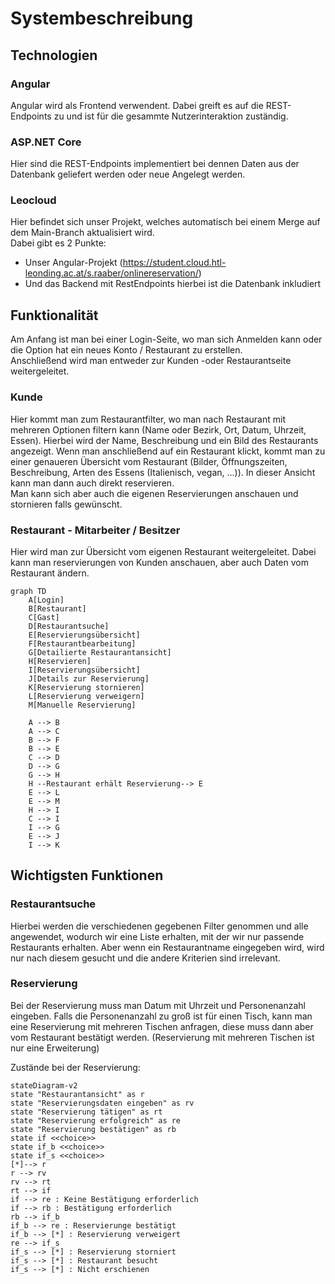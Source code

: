 # Systembeschreibung

## Technologien

### Angular
Angular wird als Frontend verwendent. Dabei greift es auf die REST-Endpoints zu und ist für die gesammte Nutzerinteraktion zuständig.

### ASP.NET Core
Hier sind die REST-Endpoints implementiert bei dennen Daten aus der Datenbank geliefert werden oder neue Angelegt werden.

### Leocloud
Hier befindet sich unser Projekt, welches automatisch bei einem Merge auf dem Main-Branch aktualisiert wird.   
Dabei gibt es 2 Punkte:  
* Unser Angular-Projekt (https://student.cloud.htl-leonding.ac.at/s.raaber/onlinereservation/)
* Und das Backend mit RestEndpoints hierbei ist die Datenbank inkludiert

## Funktionalität
Am Anfang ist man bei einer Login-Seite, wo man sich Anmelden kann oder die Option hat ein neues Konto / Restaurant zu erstellen.   
Anschließend wird man entweder zur Kunden -oder Restaurantseite weitergeleitet.   

### Kunde
Hier kommt man zum Restaurantfilter, wo man nach Restaurant mit mehreren Optionen filtern kann (Name oder Bezirk, Ort, Datum, Uhrzeit, Essen). Hierbei wird der Name, Beschreibung und ein Bild des Restaurants angezeigt. Wenn man anschließend auf ein Restaurant klickt, kommt man zu einer genaueren Übersicht vom Restaurant (Bilder, Öffnungszeiten, Beschreibung, Arten des Essens (Italienisch, vegan, ...)). In dieser Ansicht kann man dann auch direkt reservieren.   
Man kann sich aber auch die eigenen Reservierungen anschauen und stornieren falls gewünscht. 

### Restaurant - Mitarbeiter / Besitzer
Hier wird man zur Übersicht vom eigenen Restaurant weitergeleitet. Dabei kann man reservierungen von Kunden anschauen, aber auch Daten vom Restaurant ändern. 

```mermaid
graph TD
    A[Login]
    B[Restaurant]
    C[Gast]
    D[Restaurantsuche]
    E[Reservierungsübersicht]
    F[Restaurantbearbeitung]
    G[Detailierte Restaurantansicht]
    H[Reservieren]
    I[Reservierungsübersicht]
    J[Details zur Reservierung]
    K[Reservierung stornieren]
    L[Reservierung verweigern]
    M[Manuelle Reservierung]

    A --> B
    A --> C
    B --> F
    B --> E
    C --> D
    D --> G
    G --> H
    H --Restaurant erhält Reservierung--> E
    E --> L
    E --> M
    H --> I
    C --> I
    I --> G
    E --> J
    I --> K
```

## Wichtigsten Funktionen
### Restaurantsuche
Hierbei werden die verschiedenen gegebenen Filter genommen und alle angewendet, wodurch wir eine Liste erhalten, mit der wir nur passende Restaurants erhalten. Aber wenn ein Restaurantname eingegeben wird, wird nur nach diesem gesucht und die andere Kriterien sind irrelevant.

### Reservierung
Bei der Reservierung muss man Datum mit Uhrzeit und Personenanzahl eingeben. Falls die Personenanzahl zu groß ist für einen Tisch, kann man eine Reservierung mit mehreren Tischen anfragen, diese muss dann aber vom Restaurant bestätigt werden. (Reservierung mit mehreren Tischen ist nur eine Erweiterung)

Zustände bei der Reservierung:

```mermaid
stateDiagram-v2
state "Restaurantansicht" as r
state "Reservierungsdaten eingeben" as rv
state "Reservierung tätigen" as rt
state "Reservierung erfolgreich" as re
state "Reservierung bestätigen" as rb
state if <<choice>>
state if_b <<choice>>
state if_s <<choice>>
[*]--> r
r --> rv
rv --> rt
rt --> if
if --> re : Keine Bestätigung erforderlich
if --> rb : Bestätigung erforderlich
rb --> if_b
if_b --> re : Reservierunge bestätigt
if_b --> [*] : Reservierung verweigert
re --> if_s
if_s --> [*] : Reservierung storniert
if_s --> [*] : Restaurant besucht
if_s --> [*] : Nicht erschienen
```
